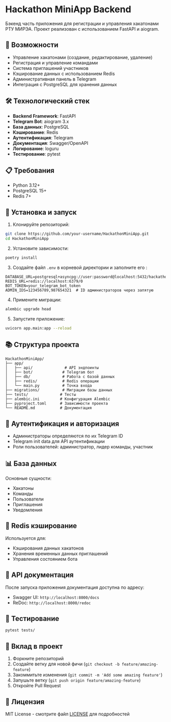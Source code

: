 # Hackathon MiniApp Backend

Бэкенд часть приложения для регистрации и управления хакатонами РТУ МИРЭА. Проект реализован с использованием FastAPI и aiogram.

## 🚀 Возможности

- Управление хакатонами (создание, редактирование, удаление)
- Регистрация и управление командами
- Система приглашений участников
- Кэширование данных с использованием Redis
- Административная панель в Telegram
- Интеграция с PostgreSQL для хранения данных

## 🛠 Технологический стек

- **Backend Framework**: FastAPI
- **Telegram Bot**: aiogram 3.x
- **База данных**: PostgreSQL
- **Кэширование**: Redis
- **Аутентификация**: Telegram 
- **Документация**: Swagger/OpenAPI
- **Логирование**: loguru
- **Тестирование**: pytest

## 📋 Требования

- Python 3.12+
- PostgreSQL 15+
- Redis 7+

## 🚀 Установка и запуск

1. Клонируйте репозиторий:
```bash
git clone https://github.com/your-username/HackathonMiniApp.git
cd HackathonMiniApp
```

2. Установите зависимости:
```bash
poetry install
```

3. Создайте файл `.env` в корневой директории и заполните его :
```env
DATABASE_URL=postgresql+asyncpg://user:password@localhost:5432/hackathon_db
REDIS_URL=redis://localhost:6379/0
BOT_TOKEN=your_telegram_bot_token
ADMIN_IDS=123456789,987654321  # ID администраторов через запятую
```

4. Примените миграции:
```bash
alembic upgrade head
```

5. Запустите приложение:
```bash
uvicorn app.main:app --reload
```

## 📚 Структура проекта

```
HackathonMiniApp/
├── app/
│   ├── api/              # API эндпоинты
│   ├── bot/             # Telegram бот
│   ├── db/              # Работа с базой данных
│   ├── redis/           # Redis операции
│   └── main.py          # Точка входа
├── migrations/          # Миграции базы данных
├── tests/              # Тесты
├── alembic.ini         # Конфигурация Alembic
├── pyproject.toml      # Зависимости проекта
└── README.md           # Документация
```

## 🔐 Аутентификация и авторизация

- Администраторы определяются по их Telegram ID
- Telegram init data для API аутентификации
- Роли пользователей: администратор, лидер команды, участник

## 📊 База данных

Основные сущности:
- Хакатоны
- Команды
- Пользователи
- Приглашения
- Уведомления

## 🔄 Redis кэширование

Используется для:
- Кэширования данных хакатонов
- Хранения временных данных приглашений
- Управления состоянием бота

## 📝 API документация

После запуска приложения документация доступна по адресу:
- Swagger UI: `http://localhost:8000/docs`
- ReDoc: `http://localhost:8000/redoc`

## 🧪 Тестирование

```bash
pytest tests/
```

## 🤝 Вклад в проект

1. Форкните репозиторий
2. Создайте ветку для новой фичи (`git checkout -b feature/amazing-feature`)
3. Закоммитьте изменения (`git commit -m 'Add some amazing feature'`)
4. Запушьте ветку (`git push origin feature/amazing-feature`)
5. Откройте Pull Request

## 📄 Лицензия

MIT License - смотрите файл [LICENSE](LICENSE) для подробностей
